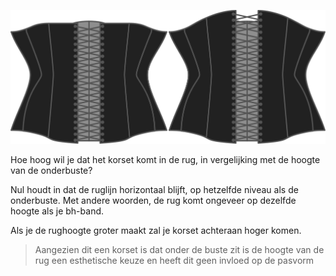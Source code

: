 
![De optie voor rughoogte bij Cathrin](./backrise.svg)

Hoe hoog wil je dat het korset komt in de rug, in vergelijking met de hoogte van de onderbuste?

Nul houdt in dat de ruglijn horizontaal blijft, op hetzelfde niveau als de onderbuste. Met andere woorden, de rug komt ongeveer op dezelfde hoogte als je bh-band.

Als je de rughoogte groter maakt zal je korset achteraan hoger komen.

> Aangezien dit een korset is dat onder de buste zit is de hoogte van de rug een esthetische keuze en heeft dit geen invloed op de pasvorm
